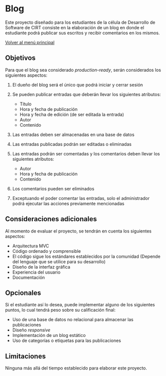 # Blog

Este proyecto diseñado para los estudiantes de la célula de Desarrollo de Software de CIRT consiste en la elaboración de un blog en donde el estudiante podrá publicar sus escritos y recibir comentarios en los mismos.

[Volver al menú principal](https://github.com/aitbw/cirt_projects)

## Objetivos

Para que el blog sea considerado _production-ready_, serán considerados los siguientes aspectos:

1. El dueño del blog será el único que podrá iniciar y cerrar sesión
2. Se pueden publicar entradas que deberán llevar los siguientes atributos:
   * Título
   * Hora y fecha de publicación
   * Hora y fecha de edición (de ser editada la entrada)
   * Autor
   * Contenido

3. Las entradas deben ser almacenadas en una base de datos
4. Las entradas publicadas podrán ser editadas o eliminadas
5. Las entradas podrán ser comentadas y los comentarios deben llevar los siguientes atributos:
   * Autor
   * Hora y fecha de publicación
   * Contenido

6. Los comentarios pueden ser eliminados
7. Exceptuando el poder comentar las entradas, solo el administrador podrá ejecutar las acciones previamente mencionadas

## Consideraciones adicionales

Al momento de evaluar el proyecto, se tendrán en cuenta los siguientes aspectos:

* Arquitectura MVC
* Código ordenado y comprensible
* El código sigue los estándares establecidos por la comunidad (Depende del lenguaje que se utilice para su desarrollo)
* Diseño de la interfaz gráfica
* Experiencia del usuario
* Documentación

## Opcionales

Si el estudiante así lo desea, puede implementar alguno de los siguientes puntos, lo cual tendrá peso sobre su calificación final:

* Uso de una base de datos no relacional para almacenar las publicaciones
* Diseño _responsive_
* Implementación de un blog estático
* Uso de categorías o etiquetas para las publicaciones

## Limitaciones

Ninguna más allá del tiempo establecido para elaborar este proyecto.
